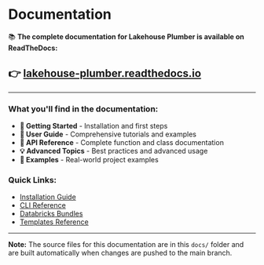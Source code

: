 # Documentation

📚 **The complete documentation for Lakehouse Plumber is available on ReadTheDocs:**

## 👉 [**lakehouse-plumber.readthedocs.io**](https://lakehouse-plumber.readthedocs.io/)

---

### What you'll find in the documentation:

- **🚀 Getting Started** - Installation and first steps
- **📖 User Guide** - Comprehensive tutorials and examples  
- **🔧 API Reference** - Complete function and class documentation
- **💡 Advanced Topics** - Best practices and advanced usage
- **🎯 Examples** - Real-world project examples

### Quick Links:

- [Installation Guide](https://lakehouse-plumber.readthedocs.io/en/latest/getting_started.html)
- [CLI Reference](https://lakehouse-plumber.readthedocs.io/en/latest/cli.html)
- [Databricks Bundles](https://lakehouse-plumber.readthedocs.io/en/latest/databricks_bundles.html)
- [Templates Reference](https://lakehouse-plumber.readthedocs.io/en/latest/templates_reference.html)

---

**Note:** The source files for this documentation are in this `docs/` folder and are built automatically when changes are pushed to the main branch. 